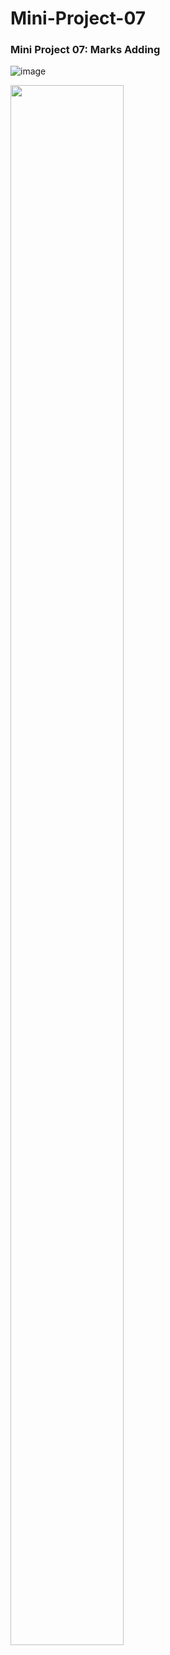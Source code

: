 # Mini-Project-07
### Mini Project 07: Marks Adding


![image](https://github.com/user-attachments/assets/e008dbee-2863-411c-b1eb-fb039d05a804)

<img src="https://github.com/psrana/Mini-Project-Marks-Adding/assets/7460892/9be14aa0-eaa0-403a-9575-32771724f0e2" width="60%" height="80%" />
